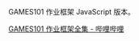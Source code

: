 GAMES101 作业框架 JavaScript 版本。

[GAMES101 作业框架全集 - 哔哩哔哩](https://www.bilibili.com/video/BV1v7hQe3EVW/?share_source=copy_web&vd_source=afcdfcb8e3274f02047373efbc8aedae)
